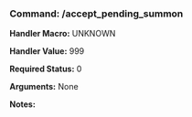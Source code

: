 ### Command: /accept_pending_summon

**Handler Macro:** UNKNOWN

**Handler Value:** 999

**Required Status:** 0

**Arguments:**
None

**Notes:**

